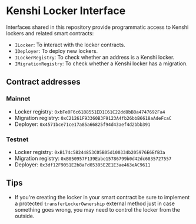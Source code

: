 # Kenshi Locker Interface

Interfaces shared in this repository provide programmatic access to Kenshi lockers
and related smart contracts:

- `ILocker`: To interact with the locker contracts.
- `IDeployer`: To deploy new lockers.
- `ILockerRegistry`: To check whether an address is a Kenshi locker.
- `IMigrationRegistry`: To check whether a Kenshi locker has a migration.

## Contract addresses

### Mainnet

- Locker registry: `0xbFe0F6c6188551ED1C61C22dd8bB8a4747692Fa4`
- Migration registry: `0xC21261F93360B3F9123A4fb26bbB6618aAdeFcaC`
- Deployer: `0x4571bce71ce17a85a66825f94d43aef4d2bbb391`

### Testnet

- Locker registry: `0xB174c58244853C05B05d100334b205976E6EfB3a`
- Migration registry: `0xB050957F139Eabe15786799b0d42dc6835727557`
- Deployer: `0x3df12F9051E2b8aFd05395E2E1E3ae463eAC9611`

## Tips

- If you're creating the locker in your smart contract be sure to implement a protected `transferLockerOwnership` external method just in case something goes wrong, you may need to control the locker from the outside.

